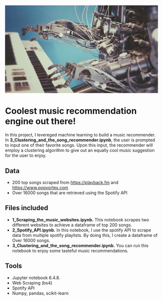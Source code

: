 ![music_recommendation.jpeg](images/music_recommendation.jpeg)

# Coolest music recommendation engine out there!

In this project, I levereged machine learning to build a music recommender. In **3_Clustering_and_the_song_recommender.ipynb**, the user is prompted to input one of their favorite songs. Upon this input, the recommender will employ a clustering algorithm to give out an equally cool music suggestion for the user to enjoy.

## Data

- 200 top songs scraped from https://playback.fm and https://www.popvortex.com
- Over 16000 songs that are retrieved using the Spotify API

## Files included
   
- **1_Scraping_the_music_websites.ipynb.** This notebook scrapes two different websites to achieve a dataframe of top 200 songs.
- **2_Spotify_API.ipynb.** In this notebook, I use the spotify API to scrape data from multiple spotify playlists. By doing this, I create a dataframe of Over 16000 songs.
- **3_Clustering_and_the_song_recommender.ipynb.** You can run this notebook to enjoy some tasteful music recommendations.

## Tools

- Jupyter notebook 6.4.8.
- Web Scraping (bs4)
- Spotify API
- Numpy, pandas, scikit-learn
